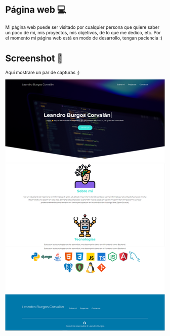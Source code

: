# Página web 💻

Mi página web puede ser visitado por cualquier persona que quiere saber un poco de mi, mis proyectos, mis objetivos, de lo que me dedico, etc.
Por el momento mi página web está en modo de desarrollo, tengan paciencia :)

# Screenshot 📸

Aquí mostrare un par de capturas ;)

<img src="img/screenshot/part 1-website.png">
<img src="img/screenshot/part 2-website.png">
<img src="img/screenshot/part 3-website.png">

